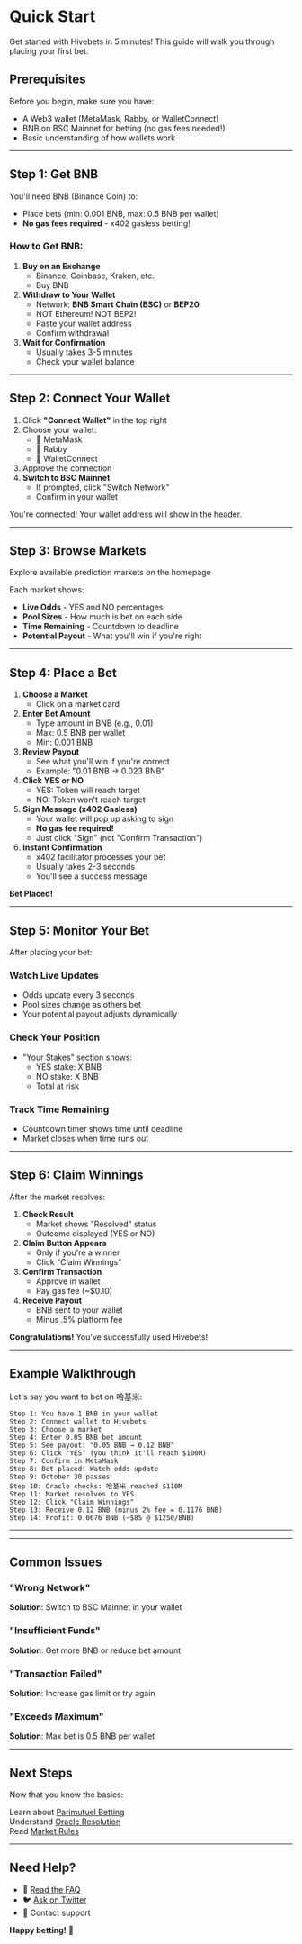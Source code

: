 # Quick Start

Get started with Hivebets in 5 minutes! This guide will walk you through placing your first bet.

## Prerequisites

Before you begin, make sure you have:

* A Web3 wallet (MetaMask, Rabby, or WalletConnect)
* BNB on BSC Mainnet for betting (no gas fees needed!)
* &#x20;Basic understanding of how wallets work

***

## Step 1: Get BNB

You'll need BNB (Binance Coin) to:

* Place bets (min: 0.001 BNB, max: 0.5 BNB per wallet)
* **No gas fees required** - x402 gasless betting!

### How to Get BNB:

1. **Buy on an Exchange**
   * Binance, Coinbase, Kraken, etc.
   * Buy BNB
2. **Withdraw to Your Wallet**
   * Network: **BNB Smart Chain (BSC)** or **BEP20**
   * &#x20;NOT Ethereum! NOT BEP2!
   * Paste your wallet address
   * Confirm withdrawal
3. **Wait for Confirmation**
   * Usually takes 3-5 minutes
   * Check your wallet balance

***

## Step 2: Connect Your Wallet

1. Click **"Connect Wallet"** in the top right
2. Choose your wallet:
   * 🦊 MetaMask
   * 🐰 Rabby
   * 🔗 WalletConnect
3. Approve the connection
4. **Switch to BSC Mainnet**
   * If prompted, click "Switch Network"
   * Confirm in your wallet

You're connected! Your wallet address will show in the header.

***

## Step 3: Browse Markets

Explore available prediction markets on the homepage

Each market shows:

* &#x20;**Live Odds** - YES and NO percentages
* **Pool Sizes** - How much is bet on each side
* **Time Remaining** - Countdown to deadline
* &#x20;**Potential Payout** - What you'll win if you're right

***

## Step 4: Place a Bet

1. **Choose a Market**
   * Click on a market card
2. **Enter Bet Amount**
   * Type amount in BNB (e.g., 0.01)
   * Max: 0.5 BNB per wallet
   * Min: 0.001 BNB
3. **Review Payout**
   * See what you'll win if you're correct
   * Example: "0.01 BNB → 0.023 BNB"
4. **Click YES or NO**
   * YES: Token will reach target
   * NO: Token won't reach target
5. **Sign Message (x402 Gasless)**
   * Your wallet will pop up asking to sign
   * **No gas fee required!**
   * Just click "Sign" (not "Confirm Transaction")
6. **Instant Confirmation**
   * x402 facilitator processes your bet
   * Usually takes 2-3 seconds
   * You'll see a success message

**Bet Placed!**

***

## Step 5: Monitor Your Bet

After placing your bet:

### Watch Live Updates

* Odds update every 3 seconds
* Pool sizes change as others bet
* Your potential payout adjusts dynamically

### Check Your Position

* "Your Stakes" section shows:
  * YES stake: X BNB
  * NO stake: X BNB
  * Total at risk

### Track Time Remaining

* Countdown timer shows time until deadline
* Market closes when time runs out

***

## Step 6: Claim Winnings

After the market resolves:

1. **Check Result**
   * Market shows "Resolved" status
   * Outcome displayed (YES or NO)
2. **Claim Button Appears**
   * Only if you're a winner
   * Click "Claim Winnings"
3. **Confirm Transaction**
   * Approve in wallet
   * Pay gas fee (\~$0.10)
4. **Receive Payout**
   * BNB sent to your wallet
   * Minus .5% platform fee

**Congratulations!** You've successfully used Hivebets!

***

## Example Walkthrough

Let's say you want to bet on 哈基米:

```
Step 1: You have 1 BNB in your wallet
Step 2: Connect wallet to Hivebets
Step 3: Choose a market
Step 4: Enter 0.05 BNB bet amount
Step 5: See payout: "0.05 BNB → 0.12 BNB"
Step 6: Click "YES" (you think it'll reach $100M)
Step 7: Confirm in MetaMask
Step 8: Bet placed! Watch odds update
Step 9: October 30 passes
Step 10: Oracle checks: 哈基米 reached $110M 
Step 11: Market resolves to YES
Step 12: Click "Claim Winnings"
Step 13: Receive 0.12 BNB (minus 2% fee = 0.1176 BNB)
Step 14: Profit: 0.0676 BNB (~$85 @ $1250/BNB)
```

***



***

## Common Issues

### &#x20;"Wrong Network"

**Solution**: Switch to BSC Mainnet in your wallet

### "Insufficient Funds"

**Solution**: Get more BNB or reduce bet amount

### &#x20;"Transaction Failed"

**Solution**: Increase gas limit or try again

### "Exceeds Maximum"

**Solution**: Max bet is 0.5 BNB per wallet

***

## Next Steps

Now that you know the basics:

Learn about [Parimutuel Betting](../how-it-works/parimutuel.md)\
Understand [Oracle Resolution](../how-it-works/oracle-resolution.md)\
Read [Market Rules](../markets/rules.md)

***

## Need Help?

* 📖 [Read the FAQ](faq.md)
* 🐦 [Ask on Twitter](https://x.com/Hivebetsbnb)
* 📧 Contact support

**Happy betting!** 🚀
